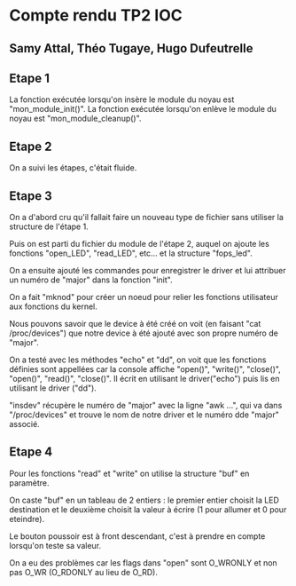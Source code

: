 ﻿# Compte rendu TP2 IOC
## Samy Attal, Théo Tugaye, Hugo Dufeutrelle

## Etape 1

La fonction exécutée lorsqu'on insère le module du noyau est "mon_module_init()".
La fonction exécutée lorsqu'on enlève le module du noyau est "mon_module_cleanup()".

## Etape 2

On a suivi les étapes, c'était fluide.

## Etape 3

On a d'abord cru qu'il fallait faire un nouveau type de fichier sans utiliser la structure de l'étape 1.

Puis on est parti du fichier du module de l'étape 2, auquel on ajoute les fonctions "open_LED", "read_LED", etc... et la structure "fops_led".

On a ensuite ajouté les commandes pour enregistrer le driver et lui attribuer un numéro de "major" dans la fonction "init".

On a fait "mknod" pour créer un noeud pour relier les fonctions utilisateur aux fonctions du kernel.

Nous pouvons savoir que le device à été créé on voit (en faisant "cat /proc/devices") que notre device à été ajouté avec son propre numéro de "major".

On a testé avec les méthodes "echo" et "dd", on voit que les fonctions définies sont appellées car la console affiche "open()", "write()", "close()", "open()", "read()", "close()". Il écrit en utilisant le driver("echo") puis lis en utilisant le driver ("dd").

"insdev" récupère le numéro de "major" avec la ligne "awk ...", qui va dans "/proc/devices" et trouve le nom de notre driver et le numéro dde "major" associé.

## Etape 4

Pour les fonctions "read" et "write" on utilise la structure "buf" en paramètre.

On caste "buf" en un tableau de 2 entiers : le premier entier choisit la LED destination et le deuxième choisit la valeur à écrire (1 pour allumer et 0 pour eteindre).

Le bouton poussoir est à front descendant, c'est à prendre en compte lorsqu'on teste sa valeur.

On a eu des problèmes car les flags dans "open" sont O_WRONLY et non pas O_WR (O_RDONLY au lieu de O_RD).
